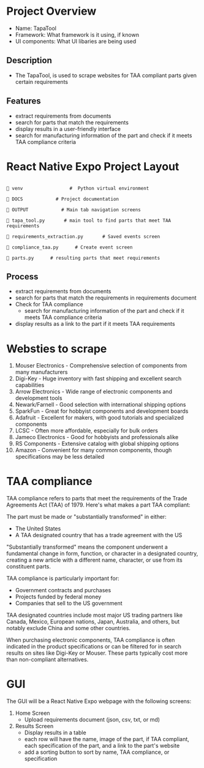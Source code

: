 # Project Overview
- Name: TapaTool
- Framework: What framework is it using, if known
- UI components: What UI libaries are being used

## Description

- The TapaTool, is used to scrape websites for TAA compliant parts given certain requirements 

## Features

- extract requirements from documents
- search for parts that match the requirements
- display results in a user-friendly interface
- search for manufacturing information of the part and check if it meets TAA compliance criteria

# React Native Expo Project Layout

```

📁 venv                 #  Python virtual environment

📁 DOCS            # Project documentation

📁 OUTPUT            # Main tab navigation screens

📄 tapa_tool.py       # main tool to find parts that meet TAA requirements

📄 requirements_extraction.py       # Saved events screen

📄 compliance_taa.py      # Create event screen

📄 parts.py      # resulting parts that meet requirements

```
## Process

- extract requirements from documents
- search for parts that match the requirements in requirements document
- Check for TAA compliance
    - search for manufacturing information of the part and check if it meets TAA compliance criteria
- display results as a link to the part if it meets TAA requirements

# Websties to scrape

1. Mouser Electronics - Comprehensive selection of components from many manufacturers
2. Digi-Key - Huge inventory with fast shipping and excellent search capabilities
3. Arrow Electronics - Wide range of electronic components and development tools
4. Newark/Farnell - Good selection with international shipping options
5. SparkFun - Great for hobbyist components and development boards
6. Adafruit - Excellent for makers, with good tutorials and specialized components
7. LCSC - Often more affordable, especially for bulk orders
8. Jameco Electronics - Good for hobbyists and professionals alike
9. RS Components - Extensive catalog with global shipping options
10. Amazon - Convenient for many common components, though specifications may be less detailed

# TAA compliance

TAA compliance refers to parts that meet the requirements of the Trade Agreements Act (TAA) of 1979. Here's what makes a part TAA compliant:

The part must be made or "substantially transformed" in either:
- The United States
- A TAA designated country that has a trade agreement with the US

"Substantially transformed" means the component underwent a fundamental change in form, function, or character in a designated country, creating a new article with a different name, character, or use from its constituent parts.

TAA compliance is particularly important for:
- Government contracts and purchases
- Projects funded by federal money
- Companies that sell to the US government

TAA designated countries include most major US trading partners like Canada, Mexico, European nations, Japan, Australia, and others, but notably exclude China and some other countries.

When purchasing electronic components, TAA compliance is often indicated in the product specifications or can be filtered for in search results on sites like Digi-Key or Mouser. These parts typically cost more than non-compliant alternatives.

# GUI

The GUI will be a React Native Expo webpage with the following screens:

1. Home Screen
    - Upload requirements document (json, csv, txt, or md)
2. Results Screen
    - Display results in a table
    - each row will have the name, image of the part, if TAA compliant, each specification of the part, and a link to the part's website
    - add a sorting button to sort by name, TAA compliance, or specification
